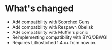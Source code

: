 # What's changed

- Add compatibility with Scorched Guns
- Add compatibility with Respawn Obelisk
- Add compatibility with Muffin's picnic
- Reimplementing compatibility with BYG/OBWG!
- Requires Lithostiched 1.4.x+ from now on.